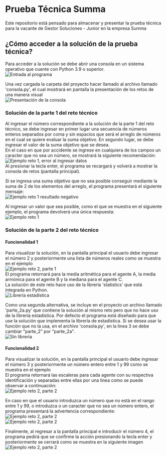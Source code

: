# Prueba Técnica Summa #
Este repositorio está pensado para almacenar y presentar la prueba técnica para la vacante de Gestor Soluciones - Junior en la empresa Summa
<br />

## ¿Cómo acceder a la solución de la prueba técnica? ##

Para acceder a la solución se debe abrir una consola en un sistema operativo que cuente con Python 3.9 o superior. <br />
![Entrada al programa](assets/images/entrada-a-consola.png)<br/>

Una vez cargada la carpeta del proyecto hacer llamado al archivo llamado 'consola.py', el cual mostrará en pantalla la presentación de los retos de una manera visual<br /> 
![Presentación de la consola](assets/images/consola-retos.png)<br/>

### Solución de la parte 1 del reto técnico ###
Al ingresar el número correspondiente a la solución de la parte 1 del reto técnico, se debe ingresar en primer lugar una secuencia de números enteros separados por coma y sin espacios que será el arreglo de números en el cual se quiere evaluar la suma objetivo. En segundo lugar, se debe ingresar el valor de la suma objetivo que se desea.<br />
En el caso en que por accidente se ingrese en cualquiera de los campos un caracter que no sea un número, se mostrará la siguiente recomendación:<br />
![Ejemplo reto 1, error al ingresar datos](assets/images/reto1-error.png)<br/>
Al presionar la tecla enter, el programa se recargará y volverá a mostrar la consola de retos (pantalla principal).<br/>

Si se ingresa una suma objetivo que no sea posible conseguir mediante la suma de 2 de los elementos del arreglo, el programa presentará el siguiente mensaje: <br />
![Ejemplo reto 1 resultado negativo](assets/images/reto1-negativo.png)<br/>

Al ingresar un valor que sea posible, como el que se muestra en el siguiente ejemplo, el programa devolverá una única respuesta:<br />
![Ejemplo reto 1](assets/images/reto1-ejemplo.png)<br/>

### Solución de la parte 2 del reto técnico ###
#### Funcionalidad 1 ####
Para visualizar la solución, en la pantalla principal el usuario debe ingresar el número 2 y posteriormente una lista de números reales como se muestra en el ejemplo<br />
![Ejemplo reto 2, parte 1](assets/images/reto2-parte1-ejemplo.png)<br/>
El programa retornará para la media aritmética para el agente A, la media armónica para el agente B y la mediana para el agente C.<br />
La solución de este reto hace uso de la librería 'statistics' que está integrada en Python.<br />
![Librería estadística](assets/images/reto2-parte1-libreria-estadistica.png)<br/>

Como una segunda alternativa, se incluye en el proyecto un archivo llamado 'parte_2a.py' que contiene la solución al mismo reto pero que no hace uso de la librería estadística. Por defecto el programa está diseñado para que use la solución que implementa la librería de estadística. Si se desea usar la función que no la usa, en el archivo 'consola.py', en la linea 3 se debe cambiar "parte_2" por "parte_2a". <br/>
![Sin libreria](assets/images/reto2-parte1-sin-libreria-estadistica.png)<br/>

#### Funcionalidad 2 ####
Para visualizar la solución, en la pantalla principal el usuario debe ingresar el número 3 y posteriormente un número entero entre 1 y 99 como se muestra en el ejemplo<br />
El programa retornará las escaleras para cada agente con su respectiva identificación y separadas entre ellas por una línea como se puede observar a continuación:<br />
![Ejemplo reto 2, parte 2](assets/images/reto2-parte2-ejemplo.png)<br/>

En caso en que el usuario introduzca un número que no está en el rango entre 1 y 99, o introduzca o un caracter que no sea un número entero, el programa presentará la advertencia correspondiente:<br />
![Ejemplo reto 2, parte 2](assets/images/reto2-parte2-error-numero.png)<br/>
![Ejemplo reto 2, parte 2](assets/images/reto2-parte2-error-numero2.png)<br/>

Finalmente, al regresar a la pantalla principal e introducir el número 4, el programa pedirá que se confirme la acción presionando la tecla enter y posteriormente se cerrará como se muestra en la siguiente imagen<br />
![Ejemplo reto 2, parte 2](assets/images/ejemplo-salir.png)<br/>
